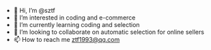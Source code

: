 - 👋 Hi, I’m @sztf
- 👀 I’m interested in coding and e-commerce
- 🌱 I’m currently learning coding and selection
- 💞️ I’m looking to collaborate on automatic selection for online sellers
- 📫 How to reach me ztf1993@qq.com

<!---
sztf/sztf is a ✨ special ✨ repository because its `README.md` (this file) appears on your GitHub profile.
You can click the Preview link to take a look at your changes.
--->
